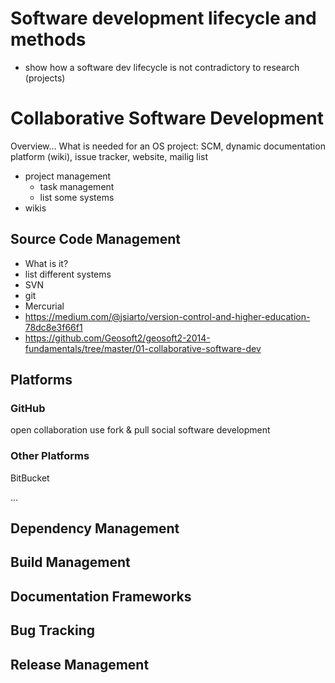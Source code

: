 # Software development lifecycle and methods

* show how a software dev lifecycle is not contradictory to research (projects)

# Collaborative Software Development

Overview…
What is needed for an OS project: SCM, dynamic documentation platform (wiki), issue tracker, website, mailig list

* project management
  * task management
  * list some systems
* wikis



## Source Code Management

* What is it?
* list different systems
* SVN
* git
* Mercurial
* https://medium.com/@jsiarto/version-control-and-higher-education-78dc8e3f66f1
* https://github.com/Geosoft2/geosoft2-2014-fundamentals/tree/master/01-collaborative-software-dev


## Platforms

### GitHub

open collaboration
use fork & pull
social software development


### Other Platforms

BitBucket

...


## Dependency Management

## Build Management

## Documentation Frameworks

## Bug Tracking

## Release Management